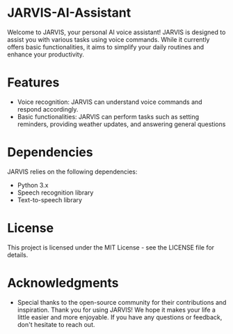 # JARVIS-AI-Assistant
Welcome to JARVIS, your personal AI voice assistant! JARVIS is designed to assist you with various tasks using voice commands. While it currently offers basic functionalities, it aims to simplify your daily routines and enhance your productivity.

# Features
- Voice recognition: JARVIS can understand voice commands and respond accordingly.
- Basic functionalities: JARVIS can perform tasks such as setting reminders, providing weather updates, and answering general questions

# Dependencies
JARVIS relies on the following dependencies:

- Python 3.x
- Speech recognition library
- Text-to-speech library

# License
This project is licensed under the MIT License - see the LICENSE file for details.

# Acknowledgments
- Special thanks to the open-source community for their contributions and inspiration.
Thank you for using JARVIS! We hope it makes your life a little easier and more enjoyable. If you have any questions or feedback, don't hesitate to reach out.
